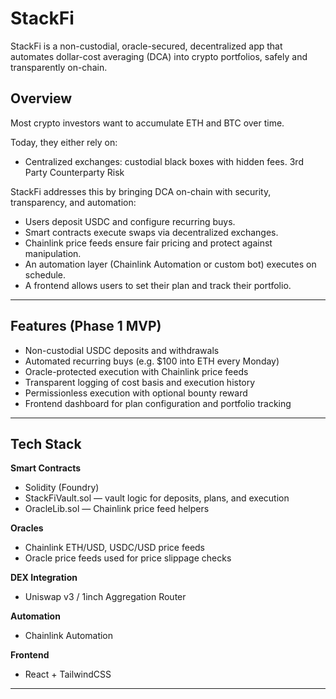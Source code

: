 # StackFi

StackFi is a non-custodial, oracle-secured, decentralized app that automates dollar-cost averaging (DCA) into crypto portfolios, safely and transparently on-chain.


## Overview

Most crypto investors want to accumulate ETH and BTC over time. 

Today, they either rely on:

- Centralized exchanges: custodial black boxes with hidden fees. 3rd Party Counterparty Risk 

StackFi addresses this by bringing DCA on-chain with security, transparency, and automation:

- Users deposit USDC and configure recurring buys.
- Smart contracts execute swaps via decentralized exchanges.
- Chainlink price feeds ensure fair pricing and protect against manipulation.
- An automation layer (Chainlink Automation or custom bot) executes on schedule.
- A frontend allows users to set their plan and track their portfolio.

---

## Features (Phase 1 MVP)

- Non-custodial USDC deposits and withdrawals
- Automated recurring buys (e.g. $100 into ETH every Monday)
- Oracle-protected execution with Chainlink price feeds
- Transparent logging of cost basis and execution history
- Permissionless execution with optional bounty reward
- Frontend dashboard for plan configuration and portfolio tracking

---

## Tech Stack

**Smart Contracts**
- Solidity (Foundry)
- StackFiVault.sol — vault logic for deposits, plans, and execution
- OracleLib.sol — Chainlink price feed helpers

**Oracles**
- Chainlink ETH/USD, USDC/USD price feeds
- Oracle price feeds used for price slippage checks

**DEX Integration**
- Uniswap v3 / 1inch Aggregation Router

**Automation**
- Chainlink Automation

**Frontend**
- React + TailwindCSS

---

